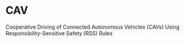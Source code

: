 # CAV
Cooperative Driving of Connected Autonomous Vehicles (CAVs) Using Responsibility-Sensitive Safety (RSS) Rules
